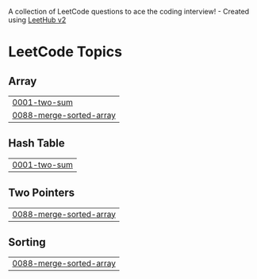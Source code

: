 A collection of LeetCode questions to ace the coding interview! - Created using [LeetHub v2](https://github.com/arunbhardwaj/LeetHub-2.0)
<!---LeetCode Topics Start-->
# LeetCode Topics
## Array
|  |
| ------- |
| [0001-two-sum](https://github.com/AftabSahil/leetcode/tree/master/0001-two-sum) |
| [0088-merge-sorted-array](https://github.com/AftabSahil/leetcode/tree/master/0088-merge-sorted-array) |
## Hash Table
|  |
| ------- |
| [0001-two-sum](https://github.com/AftabSahil/leetcode/tree/master/0001-two-sum) |
## Two Pointers
|  |
| ------- |
| [0088-merge-sorted-array](https://github.com/AftabSahil/leetcode/tree/master/0088-merge-sorted-array) |
## Sorting
|  |
| ------- |
| [0088-merge-sorted-array](https://github.com/AftabSahil/leetcode/tree/master/0088-merge-sorted-array) |
<!---LeetCode Topics End-->